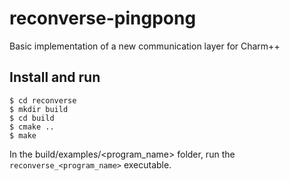 # reconverse-pingpong
Basic implementation of a new communication layer for Charm++

## Install and run

```
$ cd reconverse
$ mkdir build
$ cd build
$ cmake ..
$ make
```

In the build/examples/<program_name> folder, run the `reconverse_<program_name>` executable.
